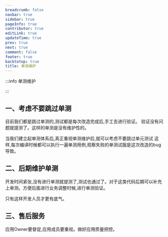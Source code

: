 ```yaml
---
breadcrumb: false
navbar: true
sidebar: true
pageInfo: true
contributor: true
editLink: true
updateTime: true
prev: true
next: true
comment: false
footer: true
backtotop: true
title: 单测维护
---
```



:::info 单测维护

:::

## 一、考虑不要跳过单测

目前我们都是跳过单测的,测试都是每次改造完成后,手工去进行验证。
验证没有问题就提测了。这样的单测是没有维护性的。

当我们建立起单测体系后,真正重视单测维护后,就可以考虑不要跳过单元测试
这样,每次编译时候都可以执行一遍单测用例,观察失败的单测试服是这次改造的bug导致。


## 二、后期维护单测

开发时间紧张,没有进行单测就提测了,测试也通过了。对于这类代码后期可以补充上单测。方便后面进行业务调整时候,进行单测验证。

只有这样开发人员才更有底气。

## 三、售后服务

应用Owner要督促,应用成员要重视。做好应用质量把控。

